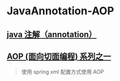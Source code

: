 # JavaAnnotation-AOP
## [java 注解（annotation）][1]
## [AOP (面向切面编程) 系列之一][2]
> 使用 spring xml 配置方式使用 AOP




[1]:https://github.com/hou-xx/JavaAnnotation-AOP/blob/master/java-annotation.md
[2]: https://github.com/hou-xx/JavaAnnotation-AOP/blob/master/java-aop-1.md